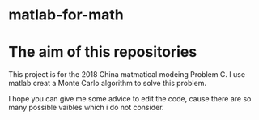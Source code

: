 # matlab-for-math
# The aim of this repositories
This project is for the 2018 China matmatical modeing Problem C.
I use matlab creat a Monte Carlo algorithm to solve this problem.

I hope you can give me some advice to edit the code, cause there are so many possible vaibles which i do not consider.
